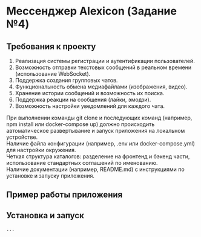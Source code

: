 # Мессенджер Alexicon (Задание №4)

## Требования к проекту
1. Реализация системы регистрации и аутентификации пользователей.
2. Возможность отправки текстовых сообщений в реальном времени (использование WebSocket).
3. Поддержка создания групповых чатов.
4. Функциональность обмена медиафайлами (изображения, видео).
5. Хранение истории сообщений и возможность их поиска.
6. Поддержка реакции на сообщения (лайки, эмодзи).
7. Возможность настройки уведомлений для каждого чата.

При выполнении команды git clone и последующих команд (например, npm install или docker-compose up) должно происходить автоматическое развертывание и запуск приложения на локальном устройстве.  
Наличие файла конфигурации (например, .env или docker-compose.yml) для настройки окружения.  
Четкая структура каталогов: разделение на фронтенд и бэкенд части, использование стандартных соглашений по именованию.  
Наличие документации (например, README.md) с инструкциями по установке и запуску приложения.  

## Пример работы приложения

## Установка и запуск
```sh
...
```

